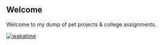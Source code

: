 ## Welcome

Welcome to my dump of pet projects & college assignments.


[![wakatime](https://wakatime.com/badge/user/f9669fed-84cd-4db7-af40-a790293d82c4.svg)](https://wakatime.com/@f9669fed-84cd-4db7-af40-a790293d82c4)
